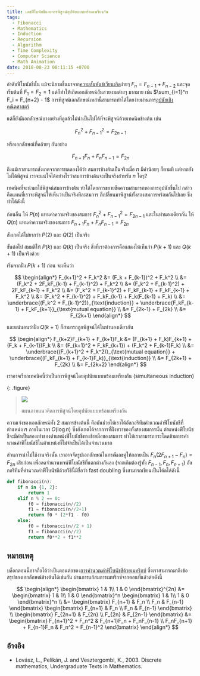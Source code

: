 ```yaml
---
title: เลขฟีโบนัชชีและการพิสูจน์อุปนัยแบบพร้อมเพรียงกัน
tags:
  - Fibonacci
  - Mathematics
  - Induction
  - Recursion
  - Algorithm
  - Time Complexity
  - Computer Science
  - Math Animation
date: 2018-08-23 08:11:15 +0700
---
```


ลำดับฟีโบนัชชีนั้น แม้จะนิยามขึ้นมาจาก[ความสัมพันธ์เวียนเกิด][recurrence]ง่ายๆ $F_n = F_{n-1} + F_{n-2}$ และจุดเริ่มต้นที่ $F_1 = F_2 = 1$ แต่ก็ทำให้เกิดเอกลักษณ์อันสวยงามต่างๆ มากมาย เช่น $\sum_{i=1}^n F_i = F_{n+2} - 1$ การพิสูจน์เอกลักษณ์เหล่านี้สามารถทำได้โดยง่ายผ่านการ[อุปนัยเชิงคณิตศาสตร์][math induction]

แต่ก็ยังมีเอกลักษณ์บางอย่างที่ดูแล้วไม่น่าเป็นไปได้ที่จะพิสูจน์ด้วยเทคนิคข้างต้น เช่น

$$
F_n^2 + F_{n-1}^2 = F_{2n-1}
$$

หรือเอกลักษณ์ที่คล้ายๆ กันอย่าง

$$
F_{n+1}F_n + F_nF_{n-1} = F_{2n}
$$

ถึงแม้เราสามารถสังเกตจากการทดลองได้ว่า สมการข้างต้นเป็นจริงเมื่อ $n$ มีค่าน้อยๆ ก็ตามที แต่หากยังไม่ได้พิสูจน์ เราจะแน่ใจได้อย่างไรว่าสมการข้างต้นจะเป็นจริงสำหรับ $n$ ใดๆ?

เทคนิคที่จะนำมาใช้พิสูจน์สมการข้างต้น ทำได้โดยการขยายขีดความสามารถของการอุปนัยขึ้นไป กล่าวคือแทนที่เราจะพิสูจน์ให้เห็นว่าเป็นจริงทีละสมการ ก็เปลี่ยนมาพิสูจน์ทั้งสองสมการพร้อมกันไปเลย ซึ่งทำได้ดังนี้

ก่อนอื่น ให้ $P(n)$ แทนค่าความจริงของสมการ $F_n^2 + F_{n-1}^2 = F_{2n-1}$ และในทำนองเดียวกัน ให้ $Q(n)$ แทนค่าความจริงของสมการ $F_{n+1}F_n + F_nF_{n-1} = F_{2n}$

สังเกตได้ไม่ยากว่า $P(2)$ และ $Q(2)$ เป็นจริง

ขั้นต่อไป สมมติให้ $P(k)$ และ $Q(k)$ เป็นจริง สิ่งที่เราต้องการคือแสดงให้เห็นว่า $P(k+1)$ และ $Q(k+1)$ เป็นจริงด้วย

เริ่มจากฝั่ง $P(k+1)$ ก่อน จะเห็นว่า

$$
\begin{align*}
F_{k+1}^2 + F_k^2 &= (F_k + F_{k-1})^2 + F_k^2 \\
                  &= (F_k^2 + 2F_kF_{k-1} + F_{k-1}^2) + F_k^2 \\
                  &= (F_k^2 + F_{k-1}^2) + 2F_kF_{k-1} + F_k^2 \\
                  &= (F_k^2 + F_{k-1}^2) + F_kF_{k-1} + F_kF_{k-1} + F_k^2 \\
                  &= (F_k^2 + F_{k-1}^2) + F_kF_{k-1} + F_k(F_{k-1} + F_k) \\
                  &= \underbrace{(F_k^2 + F_{k-1}^2)}_{\text{induction}} + \underbrace{F_kF_{k-1} + F_kF_{k+1}}_{\text{mutual equation}} \\
                  &= F_{2k-1} + F_{2k} \\
                  &= F_{2k+1}
\end{align*}
$$

และแน่นอนว่าฝั่ง $Q(k+1)$ ก็สามารถถูกพิสูจน์ได้ในทำนองเดียวกัน

$$
\begin{align*}
F_{k+2}F_{k+1} + F_{k+1}F_k &= (F_{k+1} + F_k)F_{k+1} + (F_k + F_{k-1})F_k \\
                            &= (F_{k+1}^2 + F_kF_{k+1}) + (F_k^2 + F_{k-1}F_k) \\
                            &= \underbrace{(F_{k+1}^2 + F_k^2)}_{\text{mutual equation}} + \underbrace{(F_kF_{k+1} + F_{k-1}F_k)}_{\text{induction}} \\
                            &= F_{2k+1} + F_{2k} \\
                            &= F_{2k+2}
\end{align*}
$$

เราอาจเรียกเทคนิคนี้ว่าเป็นการพิสูจน์โดยอุปนัยแบบพร้อมเพรียงกัน (simultaneous induction)

{: .figure}
> ![](/images/math/simultaneous-induction.gif)
>
> แผนภาพแนวคิดการพิสูจน์โดยอุปนัยแบบพร้อมเพรียงกัน

ความเจ๋งของเอกลักษณ์ทั้ง 2 สมการข้างต้นนี้ คือมันช่วยให้เราได้อัลกอริทึมคำนวณค่าฟีโบนัชชีที่ตำแหน่ง $n$ ภายในเวลา $O(\log n)$ ซึ่งสังเกตได้จากการที่ฝั่งขวาของทั้งสองสมการนั้น ตำแหน่งฟีโบนัชชีจะมีค่าเป็นสองเท่าของตำแหน่งฟีโบนัชชีทางซ้ายมือของสมการ ทำให้เราสามารถกระโดดข้ามการคำนวณค่าฟีโบนัชชีในตำแหน่งที่ไม่จำเป็นได้เป็นจำนวนมาก

ส่วนการนำไปใช้งานจริงนั้น เราอาจจัดรูปเอกลักษณ์ในกรณีเลขคู่ให้กลายเป็น $F_n(2F_{n+1} - F_n) = F_{2n}$ เสียก่อน เพื่อลดจำนวนพจน์ฟีโบนัชชีที่แตกต่างกันลง (จากเดิมต้องรู้ทั้ง $F_{n-1}, F_n, F_{n+1}$) อัลกอริทึมที่คำนวณค่าฟีโบนัชชีด้วยวิธีนี้มีชื่อว่า fast doubling ซึ่งสามารถเขียนเป็นโค้ดได้ดังนี้

``` python
def fibonacci(n):
    if n in {1, 2}:
        return 1
    elif n % 2 == 0:
        f0 = fibonacci(n//2)
        f1 = fibonacci(n//2+1)
        return f0 * (2*f1 - f0)
    else:
        f0 = fibonacci(n//2 + 1)
        f1 = fibonacci(n//2)
        return f0**2 + f1**2
```

## หมายเหตุ

บล็อกตอนนี้อาจถือได้ว่าเป็นตอนต่อของ[การคำนวณค่าฟิโบนัชชีด้วยเมทริกซ์][fast fibonacci matrix] ซึ่งเราสามารถมาถึงข้อสรุปของเอกลักษณ์ข้างต้นได้เช่นกัน ผ่านการแก้สมการเมทริกซ์จากตอนที่แล้วต่อดังนี้

$$
\begin{align*}
\begin{bmatrix}
1 & 1\\
1 & 0
\end{bmatrix}^{2n}
    &=
        \begin{bmatrix}
        1 & 1\\
        1 & 0
        \end{bmatrix}^n
        \begin{bmatrix}
        1 & 1\\
        1 & 0
        \end{bmatrix}^n \\
    &= \begin{bmatrix}
       F_{n+1} & F_n \\
       F_n     & F_{n-1}
       \end{bmatrix}
       \begin{bmatrix}
       F_{n+1} & F_n \\
       F_n     & F_{n-1}
       \end{bmatrix} \\
\begin{bmatrix}
F_{2n+1} & F_{2n} \\
F_{2n}   & F_{2n-1}
\end{bmatrix}
    &= \begin{bmatrix}
       F_{n+1}^2 + F_n^2       & F_{n+1}F_n + F_nF_{n-1} \\
       F_nF_{n+1} + F_{n-1}F_n & F_n^2 + F_{n-1}^2
       \end{bmatrix}
\end{align*}
$$


## อ้างอิง

- Lovász, L., Pelikán, J. and Vesztergombi, K., 2003. Discrete mathematics, Undergraduate Texts in Mathematics.


[fast fibonacci matrix]: /2017/11/10/fast-fibonacci-with-matrix.html

[recurrence]: //en.wikipedia.org/wiki/Recurrence_relation
[math induction]: //en.wikipedia.org/wiki/Mathematical_induction
